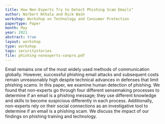 ```yaml
---
title: How Non-Experts Try to Detect Phishing Scam Emails"
author: Norbert Nthala and Rick Wash
workshop: Workshop on Technology and Consumer Protection
papertype: Paper
month: May
year: 2021
abstract: true
layout: workshop
type: workshop
tags: securitystories
file: phishing-nonexperts-conpro.pdf
---
```


Email remains one of the most widely used methods of communication globally.
However, successful phishing email attacks and subsequent costs remain
unreasonably high despite technical advances in defenses that limit phishing
scams. In this paper, we examine human detection of phishing. We found that
non-experts go through four different sensemaking processes to determine if an
email is a phishing message; they use different knowledge and skills to become
suspicious differently in each process. Additionally, non-experts rely on their
social connections as an investigative tool to determine if an email is a
phishing scam. We discuss the impact of our findings on phishing training and
technology.

